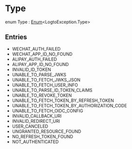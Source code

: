 # Type

enum Type : [Enum](https://kotlinlang.org/api/latest/jvm/stdlib/kotlin/-enum/index.html)&lt;LogtoException.Type&gt;

## Entries

- WECHAT_AUTH_FAILED
- WECHAT_APP_ID_NO_FOUND
- ALIPAY_AUTH_FAILED
- ALIPAY_APP_ID_NO_FOUND
- INVALID_ID_TOKEN
- UNABLE_TO_PARSE_JWKS
- UNABLE_TO_FETCH_JWKS_JSON
- UNABLE_TO_FETCH_USER_INFO
- UNABLE_TO_PARSE_ID_TOKEN_CLAIMS
- UNABLE_TO_REVOKE_TOKEN
- UNABLE_TO_FETCH_TOKEN_BY_REFRESH_TOKEN
- UNABLE_TO_FETCH_TOKEN_BY_AUTHORIZATION_CODE
- UNABLE_TO_FETCH_OIDC_CONFIG
- INVALID_CALLBACK_URI
- INVALID_REDIRECT_URI
- USER_CANCELED
- UNGRANTED_RESOURCE_FOUND
- NO_REFRESH_TOKEN_FOUND
- NOT_AUTHENTICATED
